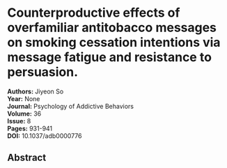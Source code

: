 # Counterproductive effects of overfamiliar antitobacco messages on smoking cessation intentions via message fatigue and resistance to persuasion.

**Authors:** Jiyeon So  
**Year:** None  
**Journal:** Psychology of Addictive Behaviors  
**Volume:** 36  
**Issue:** 8  
**Pages:** 931-941  
**DOI:** 10.1037/adb0000776  

## Abstract


